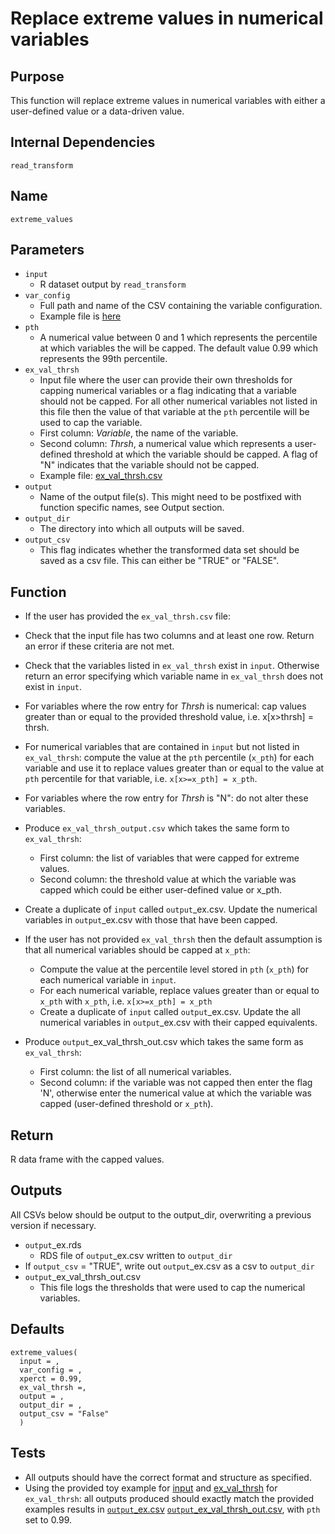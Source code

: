 # Replace extreme values in numerical variables

## Purpose
This function will replace extreme values in numerical variables with either a user-defined value or a data-driven value.

## Internal Dependencies
`read_transform`

## Name
`extreme_values`

## Parameters
* `input`
  * R dataset output by `read_transform`
* `var_config`
    * Full path and name of the CSV containing the variable configuration.
    * Example file is [here](./example_metadata_files/var_config.csv)
* `pth`
  * A numerical value between 0 and 1 which represents the percentile at which variables the will be capped. The default value 0.99 which represents the 99th percentile.
* `ex_val_thrsh`
    * Input file where the user can provide their own thresholds for capping numerical variables or a flag indicating that a variable should not be capped. For all other numerical variables not listed in this file then the value of that variable at the `pth` percentile will be used to cap the variable.
    * First column: _Variable_, the name of the variable.
    * Second column: _Thrsh_, a numerical value which represents a user-defined threshold at which the variable should be capped. A flag of "N" indicates that the variable should not be capped.
    * Example file: [ex_val_thrsh.csv](./example_metadata_files/ex_val_thrsh.csv)
* `output`
  * Name of the output file(s). This might need to be postfixed with function specific names, see Output section.
* `output_dir`
  * The directory into which all outputs will be saved.
* `output_csv`
  * This flag indicates whether the transformed data set should be saved as a csv file. This can either be "TRUE" or "FALSE".

## Function  
* If the user has provided the `ex_val_thrsh.csv` file:
 * Check that the input file has two columns and at least one row. Return an error if these criteria are not met.
 * Check that the variables listed in `ex_val_thrsh` exist in `input`. Otherwise return an error specifying which variable name in `ex_val_thrsh` does not exist in `input`.
 * For variables where the row entry for _Thrsh_ is numerical: cap values greater than or equal to the provided threshold value, i.e. x[x>thrsh] = thrsh.
 * For numerical variables that are contained in `input` but not listed in `ex_val_thrsh`:  compute the value at the `pth` percentile (`x_pth`) for each variable and use it to replace values greater than or equal to the value at `pth` percentile for that variable, i.e. `x[x>=x_pth] = x_pth`.
 * For variables where the row entry for _Thrsh_ is "N": do not alter these variables.
 * Produce `ex_val_thrsh_output.csv` which takes the same <duplicate> form to `ex_val_thrsh`:
   * First column: the list of variables that were capped for extreme values.
   * Second column: the threshold value at which the variable was capped which could be either user-defined value or x_pth.
 * Create a duplicate of `input` called `output`\_ex.csv. Update the numerical variables in `output`\_ex.csv with those that have been capped.

* If the user has not provided `ex_val_thrsh` then the default assumption is that all numerical variables should be capped at `x_pth`:
  * Compute the value at the percentile level stored in `pth` (`x_pth`) for each numerical variable in `input`.
  * For each numerical variable, replace values greater than or equal to `x_pth` with `x_pth`, i.e. `x[x>=x_pth] = x_pth`
  * Create a duplicate of `input` called `output`\_ex.csv. Update the all numerical variables in `output`\_ex.csv with their capped equivalents.

* Produce `output`\_ex_val_thrsh_out.csv which takes the same form as `ex_val_thrsh`:
    * First column: the list of all numerical variables.
    * Second column: if the variable was not capped then enter the flag 'N', otherwise enter the numerical value at which the variable was capped (user-defined threshold or `x_pth`).

## Return
R data frame with the capped values.

## Outputs
All CSVs below should be output to the output_dir, overwriting a previous version if necessary.
* `output`\_ex.rds
  * RDS file of `output`\_ex.csv written to `output_dir`
* If `output_csv` = "TRUE", write out `output`\_ex.csv as a csv to `output_dir`
* `output`\_ex_val_thrsh_out.csv
  * This file logs the thresholds that were used to cap the numerical variables.

## Defaults
```
extreme_values(
  input = ,
  var_config = ,
  xperct = 0.99,
  ex_val_thrsh =,
  output = ,
  output_dir = ,
  output_csv = "False"
  )  
```

## Tests
* All outputs should have the correct format and structure as specified.
* Using the provided toy example for [input](./example_data/mtcars.csv) and [ex_val_thrsh](./example_metadata_files/ex_val_thrsh.csv) for `ex_val_thrsh`: all outputs produced should exactly match the provided examples results in [`output`\_ex.csv](./example_output_csvs/ex_mtcars.csv) [`output`\_ex_val_thrsh_out.csv](./example_output_csvs/ex_val_thrsh_out.csv), with `pth` set to 0.99.
